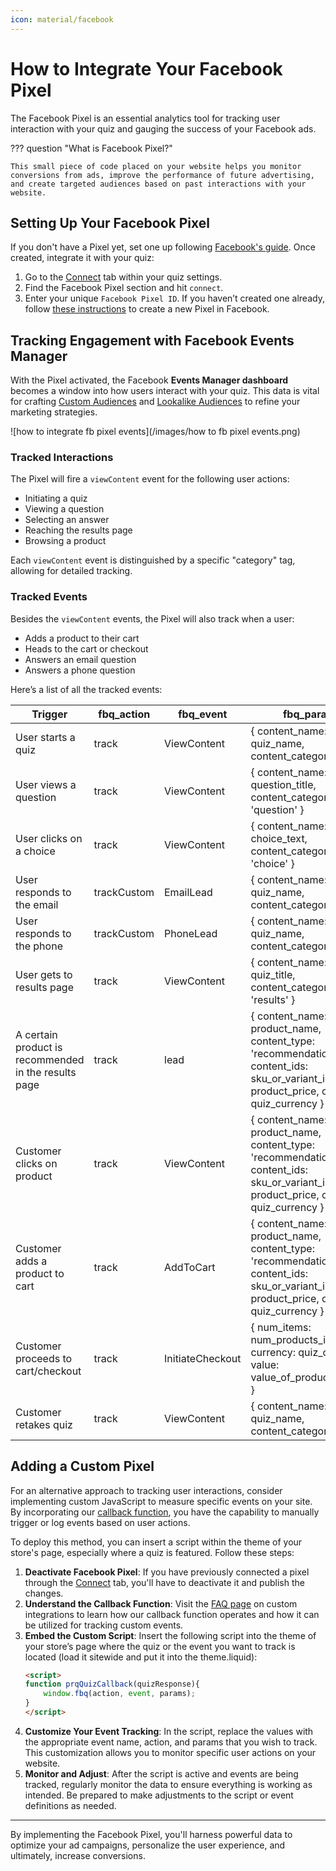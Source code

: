 ```yaml
---
icon: material/facebook
---
```


# How to Integrate Your Facebook Pixel

The Facebook Pixel is an essential analytics tool for tracking user interaction with your quiz and gauging the success of your Facebook ads.

??? question "What is Facebook Pixel?"

    This small piece of code placed on your website helps you monitor conversions from ads, improve the performance of future advertising, and create targeted audiences based on past interactions with your website.

## Setting Up Your Facebook Pixel

If you don't have a Pixel yet, set one up following [Facebook's guide](https://www.facebook.com/business/help/952192354843755?id=1205376682832142). Once created, integrate it with your quiz:

1. Go to the [Connect](https://docs.revenuehunt.com/reference/quiz-builder/#connect) tab within your quiz settings.
2. Find the Facebook Pixel section and hit `connect`.
3. Enter your unique `Facebook Pixel ID`. If you haven’t created one already, follow [these instructions](https://www.facebook.com/business/help/952192354843755?id=1205376682832142) to create a new Pixel in Facebook.

## Tracking Engagement with Facebook Events Manager

With the Pixel activated, the Facebook **Events Manager dashboard** becomes a window into how users interact with your quiz. This data is vital for crafting [Custom Audiences](https://www.facebook.com/business/learn/lessons/custom-audience-tips-with-facebook-pixel) and [Lookalike Audiences](https://www.facebook.com/business/help/164749007013531?id=401668390442328) to refine your marketing strategies.

![how to integrate fb pixel events](/images/how to fb pixel events.png)

### Tracked Interactions

The Pixel will fire a `viewContent` event for the following user actions:

- Initiating a quiz
- Viewing a question
- Selecting an answer
- Reaching the results page
- Browsing a product

Each `viewContent` event is distinguished by a specific "category" tag, allowing for detailed tracking.

### Tracked Events

Besides the `viewContent` events, the Pixel will also track when a user:

- Adds a product to their cart
- Heads to the cart or checkout
- Answers an email question
- Answers a phone question

Here’s a list of all the tracked events:

| Trigger                        | fbq_action  | fbq_event        | fbq_params                                                                                                                                                   |
|--------------------------------|-------------|------------------|---------------------------------------------------------------------------------------------------------------------------------------------------------------|
| User starts a quiz             | track       | ViewContent      | { content_name: quiz_name, content_category: 'quiz' }                                                                                                        |
| User views a question          | track       | ViewContent      | { content_name: question_title, content_category: 'question' }                                                                                                |
| User clicks on a choice        | track       | ViewContent      | { content_name: choice_text, content_category: 'choice' }                                                                                                     |
| User responds to the email     | trackCustom | EmailLead        | { content_name: quiz_name, content_category: 'lead' }                                                                                                        |
| User responds to the phone     | trackCustom | PhoneLead        | { content_name: quiz_name, content_category: 'lead' }                                                                                                        |
| User gets to results page      | track       | ViewContent      | { content_name: quiz_title, content_category: 'results' }                                                                                                    |
| A certain product is recommended in the results page | track | lead | { content_name: product_name, content_type: 'recommendation', content_ids: sku_or_variant_id, value: product_price, currency: quiz_currency }               |
| Customer clicks on product     | track       | ViewContent      | { content_name: product_name, content_type: 'recommendation', content_ids: sku_or_variant_id, value: product_price, currency: quiz_currency }                 |
| Customer adds a product to cart| track       | AddToCart        | { content_name: product_name, content_type: 'recommendation', content_ids: sku_or_variant_id, value: product_price, currency: quiz_currency }                 |
| Customer proceeds to cart/checkout | track   | InitiateCheckout | { num_items: num_products_in_cart, currency: quiz_currency, value: value_of_products_in_cart }                                                              |
| Customer retakes quiz          | track       | ViewContent      | { content_name: quiz_name, content_category: 'quiz' }                                                                                                        |


## Adding a Custom Pixel

For an alternative approach to tracking user interactions, consider implementing custom JavaScript to measure specific events on your site. By incorporating our [callback function](https://docs.revenuehunt.com/how-to-guides/use-callback-function/), you have the capability to manually trigger or log events based on user actions.

To deploy this method, you can insert a script within the theme of your store's page, especially where a quiz is featured. Follow these steps:

1. **Deactivate Facebook Pixel**: If you have previously connected a pixel through the [Connect](https://docs.revenuehunt.com/reference/quiz-builder/#connect) tab, you'll have to deactivate it and publish the changes.
2. **Understand the Callback Function**: Visit the [FAQ page](https://docs.revenuehunt.com/how-to-guides/use-callback-function/) on custom integrations to learn how our callback function operates and how it can be utilized for tracking custom events.
3. **Embed the Custom Script**: Insert the following script into the theme of your store’s page where the quiz or the event you want to track is located (load it sitewide and put it into the theme.liquid):
    ```html
    <script>
    function prqQuizCallback(quizResponse){
        window.fbq(action, event, params);
    }
    </script>

    ```
4. **Customize Your Event Tracking**: In the script, replace the values with the appropriate event name, action, and params that you wish to track. This customization allows you to monitor specific user actions on your website.
5. **Monitor and Adjust**: After the script is active and events are being tracked, regularly monitor the data to ensure everything is working as intended. Be prepared to make adjustments to the script or event definitions as needed.

---
By implementing the Facebook Pixel, you'll harness powerful data to optimize your ad campaigns, personalize the user experience, and ultimately, increase conversions.
